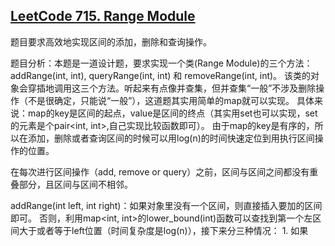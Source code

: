 ## [LeetCode 715. Range Module](https://leetcode.com/problems/range-module/description/)

题目要求高效地实现区间的添加，删除和查询操作。

题目分析：本题是一道设计题，要求实现一个类(Range Module)的三个方法：addRange(int, int), queryRange(int, int) 和 removeRange(int, int)。
  该类的对象会穿插地调用这三个方法。听起来有点像并查集，但并查集“一般”不涉及删除操作（不是很确定，只能说“一般”），这道题其实用简单的map就可以实现。
  具体来说：map的key是区间的起点，value是区间的终点（其实用set也可以实现，set的元素是个pair<int, int>,自己实现比较函数即可）。
  由于map的key是有序的，所以在添加，删除或者查询区间的时候可以用log(n)的时间快速定位到用执行区间操作的位置。
  
  在每次进行区间操作（add, remove or query）之前，区间与区间之间都没有重叠部分，且区间与区间不相邻。
  
  addRange(int left, int right)：如果对象里没有一个区间，则直接插入要加的区间即可。
    否则，利用map<int, int>的lower_bound(int)函数可以查找到第一个左区间大于或者等于left位置（时间复杂度是log(n)），接下来分三种情况：
    1. 如果

